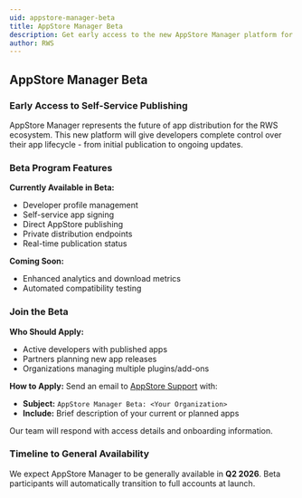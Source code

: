```yaml
---
uid: appstore-manager-beta
title: AppStore Manager Beta
description: Get early access to the new AppStore Manager platform for self-service app publishing and management across the RWS ecosystem
author: RWS
---
```


## AppStore Manager Beta

### Early Access to Self-Service Publishing

AppStore Manager represents the future of app distribution for the RWS ecosystem. This new platform will give developers complete control over their app lifecycle - from initial publication to ongoing updates.

### Beta Program Features

**Currently Available in Beta:**
- Developer profile management
- Self-service app signing
- Direct AppStore publishing
- Private distribution endpoints
- Real-time publication status

**Coming Soon:**
- Enhanced analytics and download metrics
- Automated compatibility testing

### Join the Beta

**Who Should Apply:**
- Active developers with published apps
- Partners planning new app releases
- Organizations managing multiple plugins/add-ons

**How to Apply:**
Send an email to [AppStore Support](mailto:app-signing@rws.com) with:
- **Subject:** `AppStore Manager Beta: <Your Organization>`
- **Include:** Brief description of your current or planned apps

Our team will respond with access details and onboarding information.

### Timeline to General Availability

We expect AppStore Manager to be generally available in **Q2 2026**. Beta participants will automatically transition to full accounts at launch.
